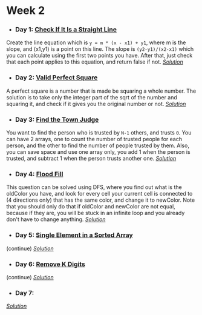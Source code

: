 # Week 2

* ### Day 1: [Check If It Is a Straight Line](https://leetcode.com/explore/featured/card/may-leetcoding-challenge/535/week-2-may-8th-may-14th/3323/)
Create the line equation which is `y = m * (x - x1) + y1`, where m is the slope, and (x1,y1) is a point on this line. The slope is `(y2-y1)/(x2-x1)` which you can calculate using the first two points you have. After that, just check that each point applies to this equation, and return false if not.
[*Solution*](check_if_it_is_a_straight_line.c++)

* ### Day 2: [Valid Perfect Square](https://leetcode.com/explore/featured/card/may-leetcoding-challenge/535/week-2-may-8th-may-14th/3324/)
A perfect square is a number that is made be squaring a whole number. The solution is to take only the integer part of the sqrt of the number and squaring it, and check if it gives you the original number or not.
[*Solution*](valid_perfect_square.c++)

* ### Day 3: [Find the Town Judge](https://leetcode.com/explore/featured/card/may-leetcoding-challenge/535/week-2-may-8th-may-14th/3325/)
You want to find the person who is trusted by `N-1` others, and trusts `0`. You can have 2 arrays, one to count the number of trusted people for each person, and the other to find the number of people trusted by them. Also, you can save space and use one array only, you add 1 when the person is trusted, and subtract 1 when the person trusts another one.
[*Solution*](find_the_town_judge.c++)

* ### Day 4: [Flood Fill](https://leetcode.com/explore/featured/card/may-leetcoding-challenge/535/week-2-may-8th-may-14th/3326/)
This question can be solved using DFS, where you find out what is the oldColor you have, and look for every cell your current cell is connected to (4 directions only) that has the same color, and change it to newColor. Note that you should only do that if oldColor and newColor are not equal, because if they are, you will be stuck in an infinite loop and you already don't have to change anything.
[*Solution*](flood_fill.c++)

* ### Day 5: [Single Element in a Sorted Array](https://leetcode.com/explore/featured/card/may-leetcoding-challenge/535/week-2-may-8th-may-14th/3327/)
(continue)
[*Solution*](single_element_in_a_sorted_array.c++)

* ### Day 6: [Remove K Digits](https://leetcode.com/explore/featured/card/may-leetcoding-challenge/535/week-2-may-8th-may-14th/3328/)
(continue)
[*Solution*](remove_k_digits.c++)

* ### Day 7: []()

[*Solution*]()
